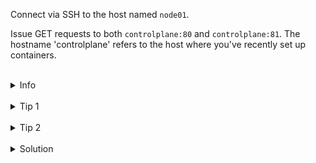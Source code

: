 
Connect via SSH to the host named `node01`.

Issue GET requests to both `controlplane:80` and `controlplane:81`. 
The hostname 'controlplane' refers to the host where you've recently set up containers.


<br>
<details><summary>Info</summary>
<br>

```plain
Documentation - https://docs.docker.com/network/#published-ports.
```

</details>

<br>
<details><summary>Tip 1</summary>
<br>

```plain
If you include the localhost IP address (127.0.0.1) with the publish flag, 
only the Docker host can access the published container port.

To ssh use "ssh node01" command.
```

</details>

<br>
<details><summary>Tip 2</summary>
<br>

```plain
You should expect an error message "Failed to connect to controlplane port 81: Connection refused" 
upon executing the "curl controlplane:81" command.
```

</details>


<br>
<details><summary>Solution</summary>
<br>

<br>

Connect via SSH to the host named `node01`:

<br>

```plain
ssh node01
```{{exec}}

<br>

Send get request to `controlplane:80`:

<br>

```plain
curl controlplane:80
```{{exec}}

<br>

Send get request to `controlplane:81`:

<br>

```plain
curl controlplane:81
```{{exec}}

</details>